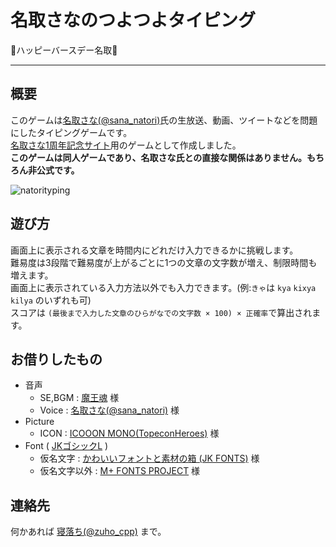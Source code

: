 # 名取さなのつよつよタイピング

🎉ハッピーバースデー名取🎉  

----

## 概要
このゲームは[名取さな(@sana_natori)](https://twitter.com/sana_natori)氏の生放送、動画、ツイートなどを問題にしたタイピングゲームです。    
[名取さな1周年記念サイト](https://1st.natorisana.love/)用のゲームとして作成しました。  
**このゲームは同人ゲームであり、名取さな氏との直接な関係はありません。もちろん非公式です。**    
  


![natorityping](https://user-images.githubusercontent.com/16350703/53887194-1b92f080-4065-11e9-8bfc-3f440a1dcaee.png)

## 遊び方
画面上に表示される文章を時間内にどれだけ入力できるかに挑戦します。  
難易度は3段階で難易度が上がるごとに1つの文章の文字数が増え、制限時間も増えます。  
画面上に表示されている入力方法以外でも入力できます。(例:`きゃ`は `kya` `kixya` `kilya` のいずれも可)  
スコアは `(最後まで入力した文章のひらがなでの文字数 × 100) × 正確率`で算出されます。    

## お借りしたもの
- 音声
    - SE,BGM : [魔王魂](https://maoudamashii.jokersounds.com/) 様
    - Voice  : [名取さな(@sana_natori)](https://twitter.com/sana_natori) 様
- Picture
    - ICON   : [ICOOON MONO(TopeconHeroes)](http://icooon-mono.com/) 様
- Font ( [JKゴシックL](http://font.cutegirl.jp/jk-font-light.html) ) 
    - 仮名文字 : [かわいいフォントと素材の箱 (JK FONTS)](http://font.cutegirl.jp/) 様
    - 仮名文字以外 : [M+ FONTS PROJECT](https://mplus-fonts.osdn.jp/) 様

## 連絡先
何かあれば [寝落ち(@zuho_cpp)](https://twitter.com/zuho_cpp) まで。 